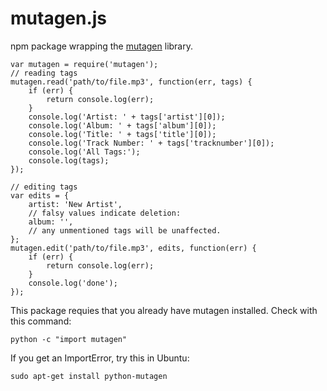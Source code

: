 mutagen.js
==========

npm package wrapping the [mutagen](http://code.google.com/p/mutagen/) library.

    var mutagen = require('mutagen');
    // reading tags
    mutagen.read('path/to/file.mp3', function(err, tags) {
        if (err) {
            return console.log(err);
        }
        console.log('Artist: ' + tags['artist'][0]);
        console.log('Album: ' + tags['album'][0]);
        console.log('Title: ' + tags['title'][0]);
        console.log('Track Number: ' + tags['tracknumber'][0]);
        console.log('All Tags:');
        console.log(tags);
    });

    // editing tags
    var edits = {
        artist: 'New Artist',
        // falsy values indicate deletion:
        album: '',
        // any unmentioned tags will be unaffected.
    };
    mutagen.edit('path/to/file.mp3', edits, function(err) {
        if (err) {
            return console.log(err);
        }
        console.log('done');
    });

This package requies that you already have mutagen installed. Check with this command:

    python -c "import mutagen"

If you get an ImportError, try this in Ubuntu:

    sudo apt-get install python-mutagen
